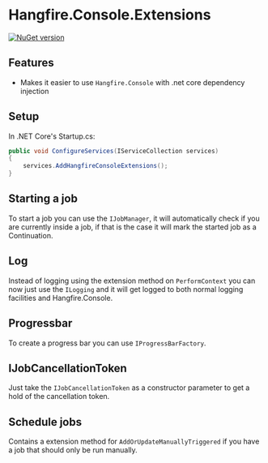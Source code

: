 # Hangfire.Console.Extensions
[![NuGet version](https://badge.fury.io/nu/Hangfire.Console.Extensions.svg)](https://badge.fury.io/nu/Hangfire.Console.Extensions)

## Features

 - Makes it easier to use `Hangfire.Console` with .net core dependency injection

## Setup

In .NET Core's Startup.cs:
```c#
public void ConfigureServices(IServiceCollection services)
{
    services.AddHangfireConsoleExtensions();
}
```

## Starting a job
To start a job you can use the `IJobManager`, it will automatically check if you are currently inside a job, if that is the case it will mark the started job as a Continuation.

## Log
Instead of logging using the extension method on `PerformContext` you can now just use the `ILogging` and it will get logged to both normal logging facilities and Hangfire.Console.

## Progressbar
To create a progress bar you can use `IProgressBarFactory`.

## IJobCancellationToken
Just take the `IJobCancellationToken` as a constructor parameter to get a hold of the cancellation token.

## Schedule jobs
Contains a extension method for `AddOrUpdateManuallyTriggered` if you have a job that should only be run manually.